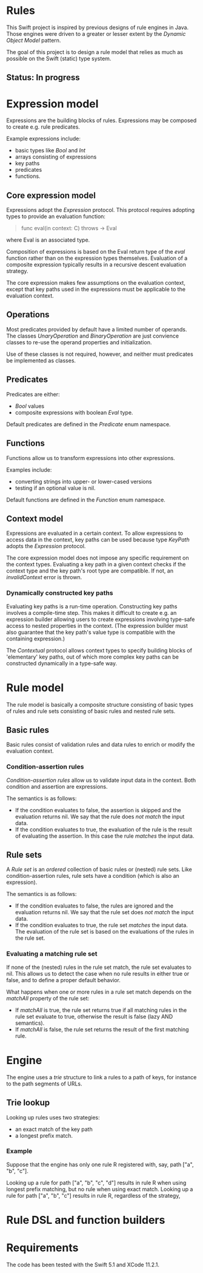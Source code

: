 # Rules

This Swift project is inspired by previous designs of rule engines in Java. Those engines were driven to a greater or lesser extent by the *Dynamic Object Model* pattern.

The goal of this project is to design a rule model that relies as much as possible on the Swift (static) type system.

## Status: In progress

# Expression model

Expressions are the building blocks of rules. Expressions may be composed to create e.g. rule predicates.

Example expressions include:
* basic types like *Bool* and *Int*
* arrays consisting of expressions
* key paths
* predicates
* functions.

## Core expression model

Expressions adopt the *Expression* protocol. This protocol requires adopting types to provide an evaluation function:

> func eval<C>(in context: C) throws -> Eval

where Eval is an associated type.

Composition of expressions is based on the Eval return type of the *eval* function rather than on the expression types themselves. Evaluation of a composite expression typically results in a recursive descent evaluation strategy.

The core expression makes few assumptions on the evaluation context, except that key paths used in the expressions must be applicable to the evaluation context.

## Operations

Most predicates provided by default have a limited number of operands. The classes *UnaryOperation* and *BinaryOperation* are just convience classes to re-use the operand properties and initialization.

Use of these classes is not required, however, and neither must predicates be implemented as classes. 

## Predicates

Predicates are either:
* *Bool* values
* composite expressions with boolean *Eval* type.

Default predicates are defined in the *Predicate* enum namespace.

## Functions

Functions allow us to transform expressions into other expressions.

Examples include:
* converting strings into upper- or lower-cased versions
* testing if an optional value is nil.

Default functions are defined in the *Function* enum namespace.

## Context model

Expressions are evaluated in a certain context. To allow expressions to access data in the context, key paths can be used because type *KeyPath* adopts the *Expression* protocol.

The core expression model does not impose any specific requirement on the context types. Evaluating a key path in a given context checks if the context type and the key path's root type are compatible. If not, an *invalidContext* error is thrown.

### Dynamically constructed key paths

Evaluating key paths is a run-time operation. Constructing key paths involves a compile-time step. This makes it difficult to create e.g. an expression builder allowing users to create expressions involving type-safe access to nested properties in the context. (The expression builder must also guarantee that the key path's value type is compatible with the containing expression.)

The *Contextual* protocol allows context types to specify building blocks of 'elementary' key paths, out of which more complex key paths can be constructed dynamically in a type-safe way.

# Rule model

The rule model is basically a composite structure consisting of basic types of rules and rule sets consisting of basic rules and nested rule sets.

## Basic rules

Basic rules consist of validation rules and data rules to enrich or modify the evaluation context.

### Condition-assertion rules

*Condition-assertion rules* allow us to validate input data in the context. Both condition and assertion are expressions.

The semantics is as follows:
* If the condition evaluates to false, the assertion is skipped and the evaluation returns nil. We say that the rule does *not match* the input data.
* If the condition evaluates to true, the evaluation of the rule is the result of evaluating the assertion. In this case the rule *matches* the input data.

## Rule sets

A *Rule set* is an *ordered* collection of basic rules or (nested) rule sets. Like condition-assertion rules, rule sets have a condition (which is also an expression).

The semantics is as follows:
* If the condition evaluates to false, the rules are ignored and the evaluation returns nil. We say that the rule set does *not match* the input data.
* If the condition evaluates to true, the rule set *matches* the input data. The evaluation of the rule set is based on the evaluations of the rules in the rule set.

### Evaluating a matching rule set

If none of the (nested) rules in the rule set match, the rule set evaluates to nil. This allows us to detect the case when no rule results in either true or false, and to define a proper default behavior.

What happens when one or more rules in a rule set match depends on the *matchAll* property of the rule set:
* If *matchAll* is true, the rule set returns true if all matching rules in the rule set evaluate to true, otherwise the result is false (lazy AND semantics).
* If *matchAll* is false, the rule set returns the result of the first matching rule.

# Engine

The engine uses a *trie* structure to link a rules to a path of keys, for instance to the path segments of URLs.

## Trie lookup

Looking up rules uses two strategies:
* an exact match of the key path
* a longest prefix match.

### Example

Suppose that the engine has only one rule R registered with, say, path ["a", "b", "c"].

Looking up a rule for path ["a", "b", "c", "d"] results in rule R when using longest prefix matching, but no rule when using exact match.
Looking up a rule for path ["a", "b", "c"] results in rule R, regardless of the strategy,

# Rule DSL and function builders

# Requirements

The code has been tested with the Swift 5.1 and XCode 11.2.1.
